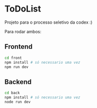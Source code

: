 # ToDoList

Projeto para o processo seletivo da codex :)

Para rodar ambos:

## Frontend
```bash
cd front
npm install # só necessario uma vez
npm run dev
```

## Backend
```bash
cd back
npm install # só necessario uma vez
node run dev
```